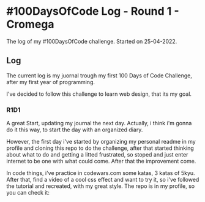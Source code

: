 # #100DaysOfCode Log - Round 1 - Cromega

The log of my #100DaysOfCode challenge. Started on 25-04-2022.

## Log

The current log is my juornal trough my first 100 Days of Code Challenge, after my first year of programming.

I've decided to follow this challenge to learn web design, that its my goal.

### R1D1 
 
 A great Start, updating my journal the next day. Actually, i think i'm gonna do it this way, to start the day with an organized diary. 
 
 However, the first day i've started by organizing my personal readme in my profile and cloning this repo to do the challenge, after that started thinking about what to do and getting a litted frustrated, so stoped and just enter internet to be one with what could come. After that the improvement come.
 
In code things, i've practice in codewars.com some katas, 3 katas of 5kyu. After that, find a video of a cool css effect and want to try it, so i've followed the tutorial and recreated, with my great style. The repo is in my profile, so you can check it: 
